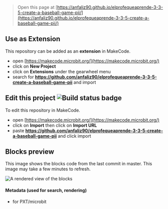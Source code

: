 
> Open this page at [https://anfaliz90.github.io/elprofequeaprende-3-3-5-create-a-baseball-game-pii/](https://anfaliz90.github.io/elprofequeaprende-3-3-5-create-a-baseball-game-pii/)

## Use as Extension

This repository can be added as an **extension** in MakeCode.

* open [https://makecode.microbit.org/](https://makecode.microbit.org/)
* click on **New Project**
* click on **Extensions** under the gearwheel menu
* search for **https://github.com/anfaliz90/elprofequeaprende-3-3-5-create-a-baseball-game-pii** and import

## Edit this project ![Build status badge](https://github.com/anfaliz90/elprofequeaprende-3-3-5-create-a-baseball-game-pii/workflows/MakeCode/badge.svg)

To edit this repository in MakeCode.

* open [https://makecode.microbit.org/](https://makecode.microbit.org/)
* click on **Import** then click on **Import URL**
* paste **https://github.com/anfaliz90/elprofequeaprende-3-3-5-create-a-baseball-game-pii** and click import

## Blocks preview

This image shows the blocks code from the last commit in master.
This image may take a few minutes to refresh.

![A rendered view of the blocks](https://github.com/anfaliz90/elprofequeaprende-3-3-5-create-a-baseball-game-pii/raw/master/.github/makecode/blocks.png)

#### Metadata (used for search, rendering)

* for PXT/microbit
<script src="https://makecode.com/gh-pages-embed.js"></script><script>makeCodeRender("{{ site.makecode.home_url }}", "{{ site.github.owner_name }}/{{ site.github.repository_name }}");</script>
